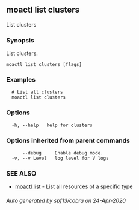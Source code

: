 ## moactl list clusters

List clusters

### Synopsis

List clusters.

```
moactl list clusters [flags]
```

### Examples

```
  # List all clusters
  moactl list clusters
```

### Options

```
  -h, --help   help for clusters
```

### Options inherited from parent commands

```
      --debug     Enable debug mode.
  -v, --v Level   log level for V logs
```

### SEE ALSO

* [moactl list](moactl_list.md)	 - List all resources of a specific type

###### Auto generated by spf13/cobra on 24-Apr-2020
